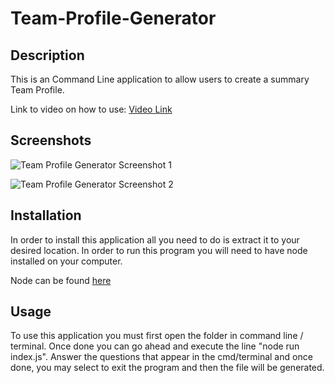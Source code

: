 # Team-Profile-Generator

## Description
This is an Command Line application to allow users to create a summary Team Profile.

Link to video on how to use: [Video Link]()

## Screenshots
![Team Profile Generator Screenshot 1]()

![Team Profile Generator Screenshot 2]()

## Installation

In order to install this application all you need to do is extract it to your desired location. In order to run this program you will need to have node installed on your computer.

Node can be found [here](https://nodejs.org/en/download/)

## Usage

To use this application you must first open the folder in command line / terminal. 
Once done you can go ahead and execute the line "node run index.js". 
Answer the questions that appear in the cmd/terminal and once done, you may select to exit the program and then the file will be generated.

